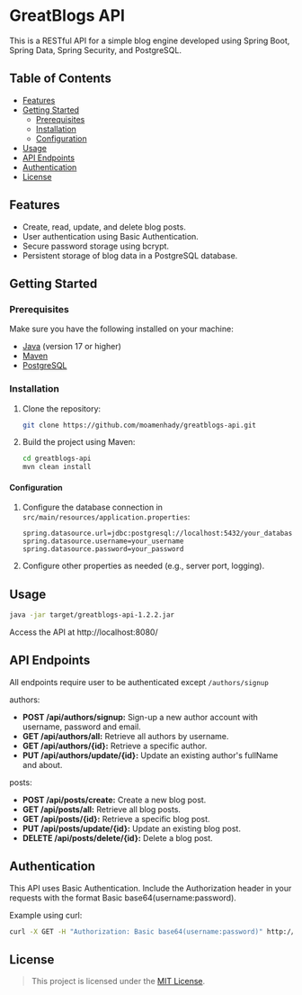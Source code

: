 # GreatBlogs API

This is a RESTful API for a simple blog engine developed using Spring Boot, Spring Data, Spring Security, and PostgreSQL.

## Table of Contents

- [Features](#features)
- [Getting Started](#getting-started)
  - [Prerequisites](#prerequisites)
  - [Installation](#installation)
  - [Configuration](#configuration)
- [Usage](#usage)
- [API Endpoints](#api-endpoints)
- [Authentication](#authentication)
- [License](#license)

## Features

- Create, read, update, and delete blog posts.
- User authentication using Basic Authentication.
- Secure password storage using bcrypt.
- Persistent storage of blog data in a PostgreSQL database.

## Getting Started

### Prerequisites

Make sure you have the following installed on your machine:

- [Java](https://www.oracle.com/java/technologies/javase-downloads.html) (version 17 or higher)
- [Maven](https://maven.apache.org/download.cgi)
- [PostgreSQL](https://www.postgresql.org/download/)

### Installation

1. Clone the repository:

   ```bash
   git clone https://github.com/moamenhady/greatblogs-api.git
   ```
   
2. Build the project using Maven:

   ```bash
   cd greatblogs-api
   mvn clean install
   ```

#### Configuration

1. Configure the database connection in `src/main/resources/application.properties`:

   ```properties
   spring.datasource.url=jdbc:postgresql://localhost:5432/your_database
   spring.datasource.username=your_username
   spring.datasource.password=your_password
   ```
   
2. Configure other properties as needed (e.g., server port, logging).

## Usage

```bash
java -jar target/greatblogs-api-1.2.2.jar
```

Access the API at http://localhost:8080/

## API Endpoints

All endpoints require user to be authenticated except `/authors/signup`

authors:

- **POST /api/authors/signup:** Sign-up a new author account with username, password and email.
- **GET /api/authors/all:** Retrieve all authors by username.
- **GET /api/authors/{id}:** Retrieve a specific author.
- **PUT /api/authors/update/{id}:** Update an existing author's fullName and about.

posts:

- **POST /api/posts/create:** Create a new blog post.
- **GET /api/posts/all:** Retrieve all blog posts.
- **GET /api/posts/{id}:** Retrieve a specific blog post.
- **PUT /api/posts/update/{id}:** Update an existing blog post.
- **DELETE /api/posts/delete/{id}:** Delete a blog post.

## Authentication

This API uses Basic Authentication. Include the Authorization header in your requests with the format Basic base64(username:password).

Example using curl:

```bash
curl -X GET -H "Authorization: Basic base64(username:password)" http://localhost:8080/authors/all
```

## License

> This project is licensed under the [MIT License](LICENSE).
